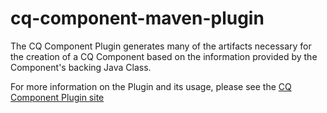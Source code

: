 cq-component-maven-plugin
=========================

The CQ Component Plugin generates many of the artifacts necessary for the creation of a CQ Component based on the information provided
by the Component's backing Java Class.

For more information on the Plugin and its usage, please see the [CQ Component Plugin site]("http://code.citytechinc.com/cq-component-maven-plugin/index.html)

